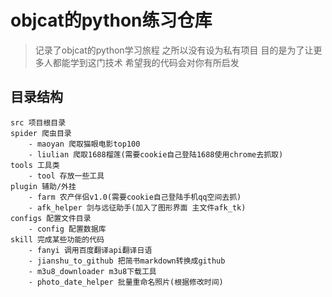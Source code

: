 # objcat的python练习仓库

> 记录了objcat的python学习旅程 之所以没有设为私有项目 目的是为了让更多人都能学到这门技术 希望我的代码会对你有所启发


## 目录结构
```
src 项目根目录 
spider 爬虫目录
    - maoyan 爬取猫眼电影top100
    - liulian 爬取1688榴莲(需要cookie自己登陆1688使用chrome去抓取)
tools 工具类
    - tool 存放一些工具
plugin 辅助/外挂
    - farm 农产伴侣v1.0(需要cookie自己登陆手机qq空间去抓)
    - afk_helper 剑与远征助手(加入了图形界面 主文件afk_tk)
configs 配置文件目录
    - config 配置数据库
skill 完成某些功能的代码
    - fanyi 调用百度翻译api翻译日语
    - jianshu_to_github 把简书markdown转换成github
    - m3u8_downloader m3u8下载工具
    - photo_date_helper 批量重命名照片(根据修改时间)
``` 
